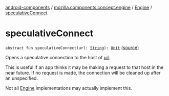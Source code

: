 [android-components](../../index.md) / [mozilla.components.concept.engine](../index.md) / [Engine](index.md) / [speculativeConnect](./speculative-connect.md)

# speculativeConnect

`abstract fun speculativeConnect(url: `[`String`](https://kotlinlang.org/api/latest/jvm/stdlib/kotlin/-string/index.html)`): `[`Unit`](https://kotlinlang.org/api/latest/jvm/stdlib/kotlin/-unit/index.html) [(source)](https://github.com/mozilla-mobile/android-components/blob/master/components/concept/engine/src/main/java/mozilla/components/concept/engine/Engine.kt#L113)

Opens a speculative connection to the host of [url](speculative-connect.md#mozilla.components.concept.engine.Engine$speculativeConnect(kotlin.String)/url).

This is useful if an app thinks it may be making a request to that host in the near future. If no request
is made, the connection will be cleaned up after an unspecified.

Not all [Engine](index.md) implementations may actually implement this.

